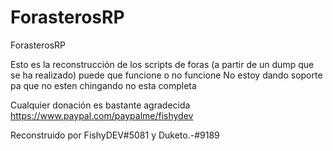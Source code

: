 # ForasterosRP
ForasterosRP

Esto es la reconstrucción de los scripts de foras (a partir de un dump que se ha realizado)
puede que funcione o no funcione No estoy dando soporte pa que no esten chingando
no esta completa

Cualquier donación es bastante agradecida
https://www.paypal.com/paypalme/fishydev

Reconstruido por 
FishyDEV#5081 y Duketo.-#9189
